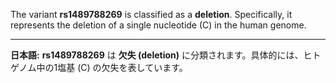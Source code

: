 The variant **rs1489788269** is classified as a **deletion**. Specifically, it represents the deletion of a single nucleotide (C) in the human genome.

---

**日本語:**
**rs1489788269** は **欠失 (deletion)** に分類されます。具体的には、ヒトゲノム中の1塩基 (C) の欠失を表しています。